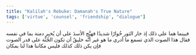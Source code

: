 ```yaml
---
title: "Kalilah's Rebuke: Damanah's True Nature"
tags: ['virtue', 'counsel', 'friendship', "dialogue"]
---
```


 فبينما هما على ذلك إذ خار الثور خُوارًا شديدًا فهيَّج الأسدَ على أن يُخبِر دمنة بما في نفسه فقال هذا الصوت الذي تسمع ما أدري ما هو غير أنَّه خليقٌ أن تكون الجُثَّة على قدر الصوت فإن يكن ذلك كذلك فليس مكاننا هذا لنا بمكان
